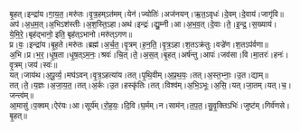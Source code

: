 

  
बृ॒हत्।इन्द्रा॑य।गा॒य॒त॒।मरु॑तः।वृ॒त्र॒हम्ऽत॑मम्।येन॑।ज्योतिः॑।अज॑नयन्।ऋ॒त॒ऽवृधः॑।दे॒वम्।दे॒वाय॑।जागृ॑वि॥  
अप॑।अ॒ध॒म॒त्।अ॒भिऽश॑स्तीः।अ॒श॒स्ति॒ऽहा।अथ॑।इन्द्रः॑।द्यु॒म्नी।आ।अ॒भ॒व॒त्।दे॒वाः।ते॒।इ॒न्द्र॒।स॒ख्याय॑।ये॒मि॒रे॒।बृह॑द्भानो॒ इति॒ बृह॑त्ऽभानो।मरु॑त्ऽगण॥  
प्र।वः॒।इन्द्रा॑य।बृ॒ह॒ते।मरु॑तः।ब्रह्म॑।अ॒र्च॒त॒।वृ॒त्रम्।ह॒न॒ति॒।वृ॒त्र॒ऽहा।श॒तऽक्र॑तुः।वज्रे॑ण।श॒तऽप॑र्वणा॥  
अ॒भि।प्र।भ॒र॒।धृ॒ष॒ता।धृ॒ष॒त्ऽम॒नः॒।श्रवः॑।चि॒त्।ते॒।अ॒स॒त्।बृ॒हत्।अर्ष॑न्तु।आपः॑।जव॑सा।वि।मा॒तरः॑।हनः॑।वृ॒त्रम्।जय॑।स्वः॑॥  
यत्।जाय॑थ।अ॒पू॒र्व्य॒।मघ॑ऽवन्।वृ॒त्र॒ऽहत्या॑य।तत्।पृ॒थि॒वीम्।अ॒प्र॒थ॒यः॒।तत्।अ॒स्त॒भ्नाः॒।उ॒त।द्याम्॥  
तत्।ते॒।य॒ज्ञः।अ॒जा॒य॒त॒।तत्।अ॒र्कः।उ॒त।हस्कृ॑तिः।तत्।विश्व॑म्।अ॒भि॒ऽभूः।अ॒सि॒।यत्।जा॒तम्।यत्।च॒।जन्त्व॑म्॥  
आ॒मासु॑।प॒क्वम्।ऐर॑यः।आ।सूर्य॑म्।रो॒ह॒यः॒।दि॒वि।घ॒र्मम्।न।साम॑न्।त॒प॒त॒।सु॒वृ॒क्तिऽभिः॑।जुष्ट॑म्।गिर्व॑णसे।बृ॒हत्॥  
